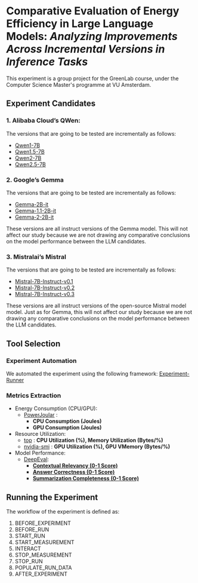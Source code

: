 # Comparative Evaluation of Energy Efficiency in Large Language Models: *Analyzing Improvements Across Incremental Versions in Inference Tasks*

This experiment is a group project for the GreenLab course, under the Computer Science Master's programme at VU Amsterdam.

## Experiment Candidates

### 1. Alibaba Cloud’s QWen:
The versions that are going to be tested are incrementally as follows:
- [Qwen1-7B](https://huggingface.co/Qwen/Qwen-7B "‌")
- [Qwen1.5-7B](https://huggingface.co/Qwen/Qwen1.5-7B "‌")
- [Qwen2-7B](https://huggingface.co/Qwen/Qwen2-1.5B "‌")
- [Qwen2.5-7B](https://huggingface.co/Qwen/Qwen2.5-7B "‌")

### 2. Google’s Gemma
The versions that are going to be tested are incrementally as follows:
- [Gemma-2B-it](https://huggingface.co/google/gemma-2b-it "‌")
- [Gemma-1.1-2B-it](https://huggingface.co/google/gemma-1.1-2b-it "‌")
- [Gemma-2-2B-it](https://huggingface.co/google/gemma-2-2b-it "‌")

These versions are all instruct versions of the Gemma model. This will not affect our study because we are not drawing any comparative conclusions on the model performance between the LLM candidates.

### 3. Mistralai’s Mistral
The versions that are going to be tested are incrementally as follows:
- [Mistral-7B-Instruct-v0.1](https://huggingface.co/mistralai/Mistral-7B-Instruct-v0.1 "‌")
- [Mistral-7B-Instruct-v0.2](https://huggingface.co/mistralai/Mistral-7B-Instruct-v0.2 "‌")
- [Mistral-7B-Instruct-v0.3](https://huggingface.co/mistralai/Mistral-7B-Instruct-v0.3 "‌")

These versions are all instruct versions of the open-source Mistral model model. Just as for Gemma, this will not affect our study because we are not drawing any comparative conclusions on the model performance between the LLM candidates.

## Tool Selection

### Experiment Automation
We automated the experiment using the following framework: [Experiment-Runner](https://github.com/S2-group/experiment-runner)

### Metrics Extraction
- Energy Consumption (CPU/GPU):
    - [PowerJoular](https://joular.github.io/powerjoular/) : 
        - **CPU Consumption (Joules)**
        - **GPU Consumption (Joules)**
- Resource Utilization:
    - [top](https://linux.die.net/man/1/top) : **CPU Utilization (%), Memory Utilization (Bytes/%)**
    - [nvidia-smi](https://developer.download.nvidia.com/compute/DCGM/docs/nvidia-smi-367.38.pdf) : **GPU Utilization (%), GPU VMemory (Bytes/%)**
- Model Performance:
    - [DeepEval](https://docs.confident-ai.com/):
        - [**Contextual Relevancy (0-1 Score)**](https://docs.confident-ai.com/docs/metrics-contextual-relevancy)
        - [**Answer Correctness (0-1 Score)**](https://docs.confident-ai.com/docs/guides-answer-correctness-metric)
        - [**Summarization Completeness (0-1 Score)**](https://docs.confident-ai.com/docs/metrics-summarization)

## Running the Experiment
The workflow of the experiment is defined as:
1. BEFORE_EXPERIMENT
2. BEFORE_RUN
3. START_RUN
4. START_MEASUREMENT
5. INTERACT
6. STOP_MEASUREMENT
7. STOP_RUN
8. POPULATE_RUN_DATA
9. AFTER_EXPERIMENT
